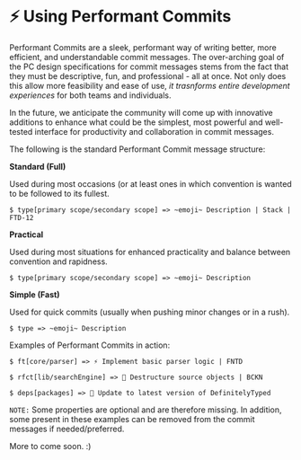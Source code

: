 # ⚡️ Using Performant Commits

Performant Commits are a sleek, performant way of writing better, more efficient, and understandable commit messages. The over-arching goal of the PC design specifications for commit messages stems from the fact that they must be descriptive, fun, and professional - all at once. Not only does this allow more feasibility and ease of use, *it trasnforms entire development experiences* for both teams and individuals.</i>

In the future, we anticipate the community will come up with innovative additions to enhance what could be the simplest, most powerful and well-tested interface for productivity and collaboration in commit messages.          

The following is the standard Performant Commit message structure:

**Standard (Full)**

Used during most occasions (or at least ones in which convention is wanted to be followed to its fullest.

```
$ type[primary scope/secondary scope] => ~emoji~ Description | Stack | FTD-12
```

**Practical**

Used during most situations for enhanced practicality and balance between convention and rapidness.

```
$ type[primary scope/secondary scope] => ~emoji~ Description
```

**Simple (Fast)**

Used for quick commits (usually when pushing minor changes or in a rush).

```
$ type => ~emoji~ Description
```

Examples of Performant Commits in action:

```   
$ ft[core/parser] => ⚡️ Implement basic parser logic | FNTD
```

```
$ rfct[lib/searchEngine] => 📖 Destructure source objects | BCKN
```
```
$ deps[packages] => 🧪 Update to latest version of DefinitelyTyped
```
`NOTE:` Some properties are optional and are therefore missing. In addition, some present in these examples can be removed from the commit messages if needed/preferred.

More to come soon. :)
